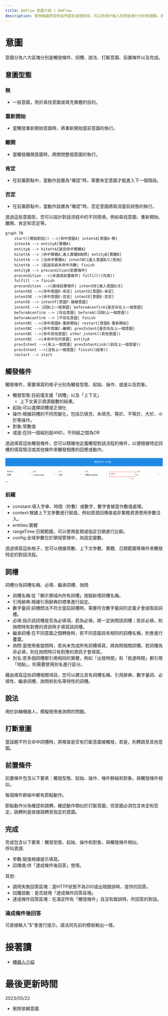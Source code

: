```yaml
---
title: DmFlow 意圖介紹 | DmFlow
description: 使用機器學習和自然語言處理技術，可以對用戶輸入的對話進行分析和理解，識別出用戶的意圖。這有助於機器人快速理解用戶的需求，並針對具體的意圖提供適當的回答或執行相應的操作。
---
```


# 意圖
意圖分為六大區塊分別是觸發條件、詞槽、說法、打斷意圖、前置條件以及完成。

## 意圖型態

### 無

- 一般意圖，用於尋找意圖或填充實體的目的。

### 重新開始

- 當觸發重新開始意圖時，將重新開始當前意圖的執行。

### 離開

- 當觸發離開意圖時，將關閉整個意圖的執行。


### 肯定

- 在前置節點中，當動作設置為"確認"時，需要肯定意圖才能進入下一個階段。

### 否定

- 在前置節點中，當動作設置為"確認"時，否定意圖將取消當前狀態的執行。

透過這些意圖型，您可以設計對話流程中的不同情境，例如尋找意圖、重新開始、離開、肯定和否定等。


``` mermaid
graph TB
    start((開始對話)) -->|命中意圖A| intentA[意圖A-無]
    intentA --> entityA[實體A]
    entityA --> hitettA{是否命中實體A}
    hitettA --> |命中實體A,進入實體B詢問| entityB[實體B]
    hitettA --> |沒命中實體A| intentBC{進入意圖B/C/其他}
    hitettA --> |超過系統未命中次數| finish
    entityB --> precondition{前置條件}
    precondition -->|未達成前置條件| fulfill((完成))
    fulfill --> finish
    precondition -->|達成前置條件| intentDE{進入意圖D/E}
    intentDE -->|命中意圖D-肯定| intentD[意圖D-肯定]
    intentDE -->|命中意圖E-否定| intentE[意圖E-否定]
    intentD --> intentF[意圖F-接續意圖]
    intentE --> |回到上一個意圖| beforeAconfirm{是否存在上一個意圖}
    beforeAconfirm --> |存在意圖| beforeA((回到上一個意圖))
    beforeAconfirm --> |不存在意圖| finish
    intentBC -->|命中意圖B-重新開始| restart[意圖B-重新開始]
    intentBC -->|命中意圖C-離開| prevIntent{是否存在上一個意圖}
    intentBC -->|命中其他意圖| other_intent((其他意圖))
    intentBC -->|未命中任何意圖| entityA
    prevIntent -->|有上一個意圖| prevIntentLink((前往上一個意圖))
    prevIntent -->|沒有上一個意圖| finish((結束))
    restart --> start

```

## 觸發條件
觸發條件，需要填寫的格子分別為觸發型態、起始、操作、或是以及對象。

- 觸發型態:目前僅支援「詞槽」以及「上下文」
  - 上下文表示資源變數的結果。
- 起始:可以選擇詞槽或正規化
- 操作:根據詞槽的不同而變化，包括已填充、未填充、等於、不等於、大於、小於等操作。
- 對象:常數值
- 或是:在同一個組別是AND，不同組之間為OR

透過填寫這些觸發條件，您可以精確地定義觸發對話流程的條件，以便根據特定詞槽的填寫情況或其他條件來觸發相應的回應或動作。

![意圖觸發](../../../../../../images/tw/intent-intro-trigger.png "意圖觸發")

### 前綴
- constant:填入字串、時間（秒數）或數字，數字會被當作數值處理。
- context:根據上下文參數進行賦值，例如資源回傳值或非業務資源使用參數注入。
- entities:實體
- rangeTime:日期範圍，可以使用星期或指定日期進行比較。
- config:全域參數位於領域管理中，為固定變數。

透過填寫這些格子，您可以根據常數、上下文參數、實體、日期範圍等條件來觸發特定的對話流程。


## 詞槽

詞槽分為詞槽名稱、必填、繼承詞槽、詢問
- 詞槽名稱:從「顯示領域內所有詞槽」按鈕新增詞槽名稱。
- 引用辭典:根據引用辭典的標準進行設定。
- 數字量詞:詞槽問法不符合當前詞槽時，需要符合數字量詞的定義才會提取該詞槽。
- 必填:指示該詞槽是否為必填項，若為必填，將一定詢問該詞槽；若非必填，則詢問時有對應的資訊時才填寫該詞槽。
- 繼承詞槽:在不同意圖之間轉換時，若不同意圖具有相同的詞槽名稱，則會進行覆蓋。
- 詢問:當使用者提問時，若尚未完成所有詞槽填寫，將詢問相關詞槽。若詞槽為非必填，則在詢問時只有對應的資訊才會填寫。
- 別名:若多個詞槽都引用相同的實體，例如「出發時間」和「抵達時間」都引用「地點」，則需要使用別名進行區分。

藉由填寫這些詞槽相關項目，您可以建立具有詞槽名稱、引用辭典、數字量詞、必填性、繼承詞槽、詢問和別名等特性的詞槽。

## 說法
用於訓練機器人，模擬使用者詢問的問題。

## 打斷意圖
當話題不符合命中詞槽時，將檢查是否有打斷意圖被觸發，若是，則轉跳至其他意圖。

## 前置條件

前置條件包含以下要素：觸發型態、起始、操作、條件群組和對象，與觸發條件相似。

每個條件群組中都有節點動作。

節點動作分為確認和跳轉，確認動作類似於打斷意圖，但意圖必須包含肯定和否定。跳轉則是直接跳轉至指定的意圖。

## 完成
完成包含以下要素：觸發型態、起始、操作和對象，與觸發條件相似。<br>
呼叫資源:<br>
- 參數:賦值根據提示填寫。
- 回傳值:供「達成條件後回答」使用。

其他:
- 調用失敗回答區塊：當HTTP狀態不為200或出現錯誤時，提供的回答。
- 回覆啟動：是否啟用「達成條件回答區塊」
- 達成條件回答區塊：在滿足所有「觸發條件」且沒有錯誤時，所回答的對話。

### 達成條件後回答

可直接輸入"$"會進行提示。語法同先前的模板輸出一樣。

# 接著讀
- [機器人介紹](../../tutorials/docs/bot-intro.html)

# 最後更新時間
2023/05/22
- 刪除依賴意圖